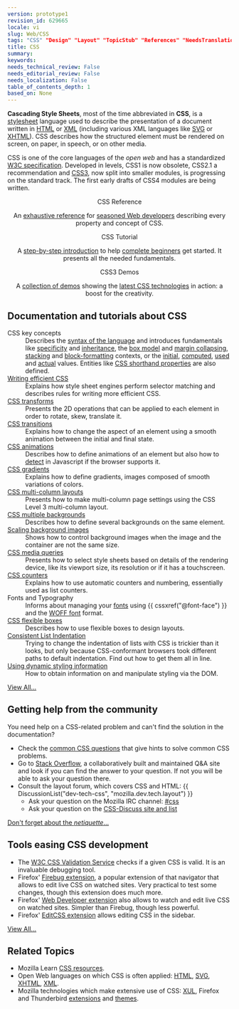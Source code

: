 ```yaml
---
version: prototype1
revision_id: 629665
locale: vi
slug: Web/CSS
tags: "CSS" "Design" "Layout" "TopicStub" "References" "NeedsTranslation"
title: CSS
summary: 
keywords: 
needs_technical_review: False
needs_editorial_review: False
needs_localization: False
table_of_contents_depth: 1
based_on: None
---
```

<p><span class="seoSummary"><strong>Cascading Style Sheets</strong>, most of the time abbreviated in <strong>CSS</strong>, is a <a href="/en-US/docs/DOM/stylesheet">stylesheet</a> language used to describe the presentation of a document written in <a href="/en-US/docs/HTML" title="The HyperText Mark-up Language">HTML</a></span> or <a href="/en-US/docs/XML" title="en-US/docs/XML">XML</a> (including various XML languages like <a href="/en-US/docs/SVG" title="en-US/docs/SVG">SVG</a> or <a href="/en-US/docs/XHTML" title="en-US/docs/XHTML">XHTML</a>)<span class="seoSummary">. CSS describes how the structured element must be rendered on screen, on paper, in speech, or on other media.</span></p>
<p>CSS is one of the core languages of the <em>open web</em> and has a standardized <a class="external" href="http://w3.org/Style/CSS/#specs">W3C specification</a>. Developed in levels, CSS1 is now obsolete, CSS2.1 a recommendation and <a href="/en-US/docs/CSS/CSS3" title="CSS3">CSS3</a>, now split into smaller modules, is progressing on the standard track. The first early drafts of CSS4 modules are being written.</p>
<div style="margin:auto;text-align:center;">
  <div class="callout-box action-driven">
    <div>
      CSS Reference</div>
    <p>An <a href="/en-US/docs/CSS/CSS_Reference" title="en-US/docs/CSS/CSS_Reference">exhaustive reference</a> for <u>seasoned Web developers</u> describing every property and concept of CSS.</p>
  </div>
  <div class="callout-box action-driven">
    <div>
      CSS Tutorial</div>
    <p>A <a href="/en-US/docs/CSS/Getting_Started" title="en-US/docs/CSS/Getting_Started">step-by-step introduction</a> to help <u>complete beginners</u> get started. It presents all the needed fundamentals.</p>
  </div>
  <div class="callout-box action-driven">
    <div>
      CSS3 Demos</div>
    <p>A <a href="/en-US/demos/tag/tech:css3" title="https://developer.mozilla.org/en-US/demos/tag/tech:css3">collection of demos</a> showing the <u>latest CSS technologies</u> in action: a boost for the creativity.</p>
  </div>
</div>
<div class="row topicpage-table">
  <div class="section">
    <h2 class="Documentation" id="Documentation" name="Documentation">Documentation and tutorials about CSS</h2>
    <dl>
      <dt>
        CSS key concepts</dt>
      <dd>
        Describes the <a href="/en-US/docs/CSS/Syntax" title="/en-US/docs/CSS/Syntax">syntax of the language</a> and introduces fundamentals like <a href="/en-US/docs/CSS/Specificity" title="Specificity">specificity</a> and <a href="/en-US/docs/CSS/inheritance" title="inheritance">inheritance</a>, the <a href="/en-US/docs/CSS/box_model" title="Box model">box model</a> and <a href="/en-US/docs/CSS/margin_collapsing" title="Margin collapsing">margin collapsing</a>, <a href="/en-US/docs/CSS/Understanding_z-index/The_stacking_context" title="The stacking context">stacking</a> and <a href="/en-US/docs/CSS/block_formatting_context" title="block formatting context">block-formatting</a> contexts, or the <a href="/en-US/docs/CSS/initial_value" title="initial value">initial</a>, <a href="/en-US/docs/CSS/computed_value" title="computed value">computed</a>, <a href="/en-US/docs/CSS/used_value" title="used value">used</a> and <a href="/en-US/docs/CSS/actual_value" title="actual value">actual</a> values. Entities like <a href="/en-US/docs/CSS/Shorthand_properties" title="CSS/Shorthand_properties">CSS shorthand properties</a> are also defined.</dd>
      <dt>
        <a href="/en-US/docs/CSS/Writing_Efficient_CSS" title="CSS/Writing_Efficient_CSS">Writing efficient CSS</a></dt>
      <dd>
        Explains how style sheet engines perform selector matching and describes rules for writing more efficient CSS.</dd>
      <dt>
        <a href="/en-US/docs/CSS/Tutorials/Using_CSS_transforms" title="How to use CSS3 Transforms (2D and 3D)">CSS transforms</a></dt>
      <dd>
        Presents the 2D operations that can be applied to each element in order to rotate, skew, translate it.</dd>
      <dt>
        <a href="/en-US/docs/CSS/Tutorials/Using_CSS_transitions" title="How to use a CSS transition">CSS transitions</a></dt>
      <dd>
        Explains how to change the aspect of an element using a smooth animation between the initial and final state.</dd>
      <dt>
        <a href="/en-US/docs/CSS/Tutorials/Using_CSS_animations" title="How to use a CSS animation">CSS animations</a></dt>
      <dd>
        Describes how to define animations of an element but also how to <a href="/en-US/docs/CSS/CSS_animations/Detecting_CSS_animation_support" title="https://developer.mozilla.org/en-US/docs/CSS/CSS_animations/Detecting_CSS_animation_support">detect</a> in Javascript if the browser supports it.</dd>
      <dt>
        <a href="/en-US/docs/CSS/Using_CSS_gradients" title="How to use CSS3 Gradients">CSS gradients</a></dt>
      <dd>
        Explains how to define gradients, images composed of smooth variations of colors.</dd>
      <dt>
        <a href="/en-US/docs/CSS/Using_CSS_multi-column_layouts" title="How to use CSS3 Multicol layout">CSS multi-column layouts</a></dt>
      <dd>
        Presents how to make multi-column page settings using the CSS Level 3 multi-column layout.</dd>
      <dt>
        <a href="/en-US/docs/CSS/Multiple_backgrounds" title="How to use the CSS3 multiple background feature">CSS multiple backgrounds</a></dt>
      <dd>
        Describes how to define several backgrounds on the same element.</dd>
      <dt>
        <a href="/en-US/docs/CSS/Scaling_background_images" title="CSS/Scaling_background_images">Scaling background images</a></dt>
      <dd>
        Shows how to control background images when the image and the container are not the same size.</dd>
      <dt>
        <a class="internal" href="/en-US/docs/CSS/Media_queries" title="How to use CSS3 Media Queries">CSS media queries</a></dt>
      <dd>
        Presents how to select style sheets based on details of the rendering device, like its viewport size, its resolution or if it has a touchscreen.</dd>
      <dt>
        <a href="/en-US/docs/CSS_Counters" title="CSS Counters">CSS counters</a></dt>
      <dd>
        Explains how to use automatic counters and numbering, essentially used as list counters.</dd>
      <dt>
        Fonts and Typography</dt>
      <dd>
        Informs about managing your <a href="/en-US/docs/CSS/font" title="font">fonts</a> using {{ cssxref("@font-face") }} and the <a href="/en-US/docs/WOFF" title="About_WOFF">WOFF font</a> format.</dd>
      <dt>
        <a href="/en-US/docs/CSS/Using_CSS_flexible_boxes" title="Using CSS flexible boxes">CSS flexible boxes</a></dt>
      <dd>
        Describes how to use flexible boxes to design layouts.</dd>
      <dt>
        <a href="/en-US/docs/Consistent_List_Indentation" title="Consistent_List_Indentation">Consistent List Indentation</a></dt>
      <dd>
        Trying to change the indentation of lists with CSS is trickier than it looks, but only because CSS-conformant browsers took different paths to default indentation. Find out how to get them all in line.</dd>
      <dt>
        <a href="/en-US/docs/DOM/Using_dynamic_styling_information" title="DOM/Using_dynamic_styling_information">Using dynamic styling information</a></dt>
      <dd>
        How to obtain information on and manipulate styling via the DOM.</dd>
    </dl>
    <p><span class="alllinks"><a href="/en-US/docs/tag/CSS" title="/en-US/docs/tag/CSS">View All...</a></span></p>
  </div>
  <div class="section">
    <h2 class="Community" id="Community" name="Community">Getting help from the community</h2>
    <p>You need help on a CSS-related problem and can't find the solution in the documentation?</p>
    <ul>
      <li>Check the <a href="/en-US/docs/CSS/Common_CSS_Questions" title="en-US/docs/CSS/Common_CSS_Questions">common CSS questions</a> that give hints to solve common CSS problems.</li>
      <li>Go to <a href="http://stackoverflow.com/questions/tagged/css" title="http://stackoverflow.com/questions/tagged/css">Stack Overflow</a>, a collaboratively built and maintained Q&amp;A site and look if you can find the answer to your question. If not you will be able to ask your question there.</li>
      <li>Consult the layout forum, which covers CSS and HTML: {{ DiscussionList("dev-tech-css", "mozilla.dev.tech.layout") }}
        <ul>
          <li>Ask your question on the Mozilla IRC channel: <a class="link-irc" href="irc://irc.mozilla.org/css">#css</a></li>
          <li>Ask your question on the <a class="external" href="http://www.css-discuss.org/">CSS-Discuss site and list</a></li>
        </ul>
      </li>
    </ul>
    <p><span class="alllinks"><a class="external" href="http://www.catb.org/~esr/faqs/smart-questions.html" title="http://www.catb.org/~esr/faqs/smart-questions.html">Don't forget about the <em>netiquette</em>...</a></span></p>
    <h2 class="Tools" id="Tools" name="Tools">Tools easing CSS development</h2>
    <ul>
      <li><span class="external">The </span><a class="external" href="http://jigsaw.w3.org/css-validator/">W3C CSS Validation Service</a> checks if a given CSS is valid. It is an invaluable debugging tool.</li>
      <li>Firefox' <a class="link-https" href="https://addons.mozilla.org/en-US/firefox/addon/1843">Firebug extension</a><span class="external">, a popular</span> extension of that navigator that allows to edit live CSS on watched sites. Very practical to test some changes, though this extension does much more.</li>
      <li><span class="external">Firefox' </span><a class="link-https" href="https://addons.mozilla.org/en-US/firefox/addon/60">Web Developer extension</a> also allows to watch and edit live CSS on watched sites. Simpler than Firebug, though less powerful.</li>
      <li>Firefox' <a class="external link-https" href="https://addons.mozilla.org/en-US/firefox/addon/179">EditCSS extension</a> allows editing CSS in the sidebar.</li>
    </ul>
    <p><span class="alllinks"><a href="/en-US/docs/tag/CSS:Tools" title="/en-US/docs/tag/CSS:Tools">View All...</a></span></p>
    <h2 class="Related_Topics" id="Related_Topics" name="Related_Topics">Related Topics</h2>
    <ul>
      <li>Mozilla Learn <a href="/en-US/learn/css" title="https://developer.mozilla.org/en-US/learn/css">CSS resources</a>.</li>
      <li>Open Web languages on which CSS is often applied: <a href="/en-US/docs/HTML" title="en-US/docs/HTML">HTML</a>, <a href="/en-US/docs/SVG" title="SVG">SVG</a>, <a href="/en-US/docs/XHTML" title="en-US/docs/XHTML">XHTML</a>, <a href="/en-US/docs/XML" title="en-US/docs/XML">XML</a>.</li>
      <li>Mozilla technologies which make extensive use of CSS: <a href="/en-US/docs/XUL" title="en-US/docs/XUL">XUL</a>, Firefox and Thunderbird <a href="/en-US/docs/Extensions" title="en-US/docs/Extensions">extensions</a> and <a href="/en-US/docs/Themes" title="en-US/docs/Themes">themes</a>.</li>
    </ul>
  </div>
</div>
<p>&nbsp;</p>

